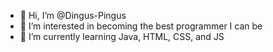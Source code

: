 - 👋 Hi, I’m @Dingus-Pingus
- 👀 I’m interested in becoming the best programmer I can be
- 🌱 I’m currently learning Java, HTML, CSS, and JS

<!--Lost as can be*/
